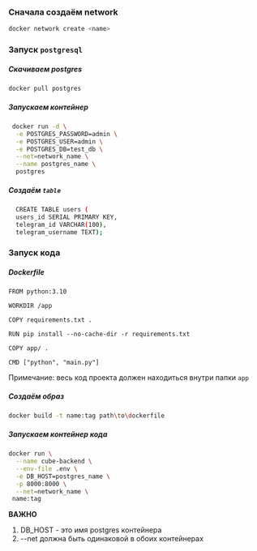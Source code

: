 ### Сначала создаём network
```sh
docker network create <name>
```

### Запуск `postgresql`
##### Скачиваем postgres
```sh
docker pull postgres
```

##### Запускаем контейнер
```sh
 docker run -d \
  -e POSTGRES_PASSWORD=admin \
  -e POSTGRES_USER=admin \
  -e POSTGRES_DB=test_db \
  --net=network_name \
  --name postgres_name \
  postgres
```

##### Создаём `table`
```sh
  CREATE TABLE users (
  users_id SERIAL PRIMARY KEY,
  telegram_id VARCHAR(100),
  telegram_username TEXT);
```

### Запуск кода
##### Dockerfile
```
FROM python:3.10  
  
WORKDIR /app  
  
COPY requirements.txt .  
  
RUN pip install --no-cache-dir -r requirements.txt  
  
COPY app/ .  
  
CMD ["python", "main.py"]
```
Примечание: весь код проекта должен находиться внутри папки `app`

##### Создаём образ
```sh
docker build -t name:tag path\to\dockerfile 
```

##### Запускаем контейнер кода
```sh
docker run \
  --name cube-backend \
  --env-file .env \
  -e DB_HOST=postgres_name \
  -p 8000:8000 \
  --net=network_name \
 name:tag
```
**ВАЖНО** 
1. DB_HOST - это имя postgres контейнера
2. --net должна быть одинаковой в обоих контейнерах
